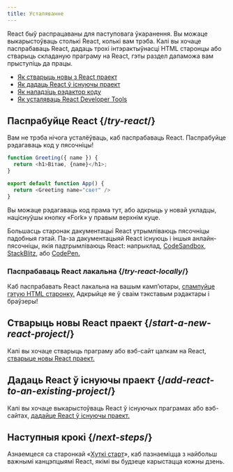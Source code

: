 ```yaml
---
title: Усталяванне
---
```


<Intro>

React быў распрацаваны для паступовага ўкаранення. Вы можаце выкарыстоўваць столькі React, колькі вам трэба. Калі вы хочаце паспрабаваць React, дадаць трохі інтэрактыўнасці HTML старонцы або стварыць складаную праграму на React, гэты раздел дапаможа вам прыступіць да працы.

</Intro>

<YouWillLearn isChapter={true}>


* [Як стварыць новы з React праект](/learn/start-a-new-react-project)
* [Як дадаць React ў існуючы праект](/learn/add-react-to-an-existing-project)
* [Як наладзіць рэдактор коду](/learn/editor-setup)
* [Як усталяваць React Developer Tools](/learn/react-developer-tools)

</YouWillLearn>

## Паспрабуйце React {/*try-react*/}

Вам не трэба нічога усталёўваць, каб паспрабаваць React. Паспрабуйце рэдагаваць код у пясочніцы!

<Sandpack>

```js
function Greeting({ name }) {
  return <h1>Вітаю, {name}</h1>;
}

export default function App() {
  return <Greeting name="свет" />
}
```

</Sandpack>

Вы можаце рэдагаваць код прама тут, або адкрыць у новай укладцы, націснуўшы кнопку «Fork» у правым верхнім куце.

Большасць старонак дакументацыі React утрымліваюць пясочніцы падобныя гэтай. Па-за дакументацыяй React існуюць і іншыя анлайн-пясочніцы, якія падтрымліваюць React: напрыклад, [CodeSandbox](https://codesandbox.io/s/new), [StackBlitz](https://stackblitz.com/fork/react), або [CodePen.](https://codepen.io/pen?&editors=0010&layout=left&prefill_data_id=3f4569d1-1b11-4bce-bd46-89090eed5ddb)

### Паспрабаваць React лакальна {/*try-react-locally*/}

Каб паспрабавать React лакальна на вашым камп’ютары, [спампуйце гэтую HTML старонку.](https://gist.githubusercontent.com/gaearon/0275b1e1518599bbeafcde4722e79ed1/raw/db72dcbf3384ee1708c4a07d3be79860db04bff0/example.html) Адкрыйце яе ў сваім тэкставым рэдактары і браўзеры!

## Стварыць новы React праект {/*start-a-new-react-project*/}
Калі вы хочаце стварыць праграму або вэб-сайт цалкам на React, [стварыце новы React праект.](/learn/start-a-new-react-project)

## Дадаць React ў існуючы праект {/*add-react-to-an-existing-project*/}

Калі вы хочаце выкарыстоўваць React ў існуючых праграмах або вэб-сайтах, [дадайце React ў існуючы праект.](/learn/add-react-to-an-existing-project)

## Наступныя крокі {/*next-steps*/}
Азнаемцеся са старонкай «[Хуткі старт](/learn)», каб пазнаеміцца з найбольш важнымі канцэпцыямі React, якімі вы будзеце карыстацца кожны дзень.
